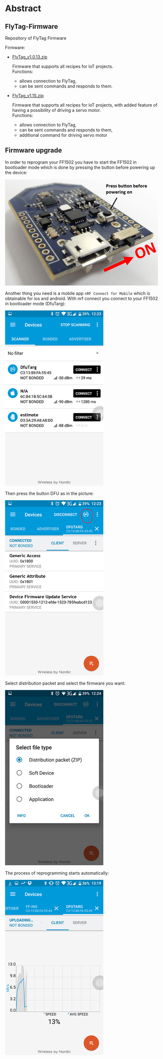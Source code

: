 
# Abstract

## FlyTag-Firmware

Repository of FlyTag Firmware

Firmware:

* [FlyTag_v1.0.13.zip](FlyTag_v1.0.13.zip)

  Firmware that supports all recipes for IoT projects.  
  Functions:
	* allows connection to FlyTag,
	* can be sent commands and responds to them.

* [FlyTag_v1.1S.zip](FlyTag_v1.1S.zip)

  Firmware that supports all recipes for IoT projects,
  with added feature of having a possibility of driving a servo motor.  
  Functions:
	* allows connection to FlyTag,
	* can be sent commands and responds to them,
	* additional command for driving servo motor


## Firmware upgrade

In order to reprogram your FF1502 you have to start the FF1502 in bootloader mode which is done by pressing the button before powering up the device:

![](img/0.png)

Another thing you need is a mobile app `nRF Connect for Mobile` which is obtainable for ios and android. With nrf connect you connect to your FF1502 in bootloader mode (DfuTarg):

![](img/1.png)

Then press the button DFU as in the picture:

![](img/2.png)

Select distribution packet and select the firmware you want:

![](img/3.png)


The process of reprogramming starts automatically:

![](img/5.png)





